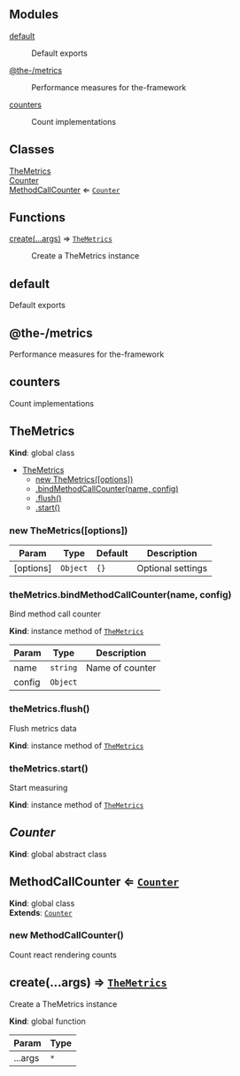 <!--- Code generated by @the-/script-doc. DO NOT EDIT. -->

## Modules

<dl>
<dt><a href="#module_default">default</a></dt>
<dd><p>Default exports</p>
</dd>
<dt><a href="#module_@the-/metrics">@the-/metrics</a></dt>
<dd><p>Performance measures for the-framework</p>
</dd>
<dt><a href="#module_counters">counters</a></dt>
<dd><p>Count implementations</p>
</dd>
</dl>

## Classes

<dl>
<dt><a href="#TheMetrics">TheMetrics</a></dt>
<dd></dd>
<dt><a href="#Counter">Counter</a></dt>
<dd></dd>
<dt><a href="#MethodCallCounter">MethodCallCounter</a> ⇐ <code><a href="#Counter">Counter</a></code></dt>
<dd></dd>
</dl>

## Functions

<dl>
<dt><a href="#create">create(...args)</a> ⇒ <code><a href="#TheMetrics">TheMetrics</a></code></dt>
<dd><p>Create a TheMetrics instance</p>
</dd>
</dl>

<a name="module_default"></a>

## default
Default exports

<a name="module_@the-/metrics"></a>

## @the-/metrics
Performance measures for the-framework

<a name="module_counters"></a>

## counters
Count implementations

<a name="TheMetrics"></a>

## TheMetrics
**Kind**: global class  

* [TheMetrics](#TheMetrics)
    * [new TheMetrics([options])](#new_TheMetrics_new)
    * [.bindMethodCallCounter(name, config)](#TheMetrics+bindMethodCallCounter)
    * [.flush()](#TheMetrics+flush)
    * [.start()](#TheMetrics+start)

<a name="new_TheMetrics_new"></a>

### new TheMetrics([options])

| Param | Type | Default | Description |
| --- | --- | --- | --- |
| [options] | <code>Object</code> | <code>{}</code> | Optional settings |

<a name="TheMetrics+bindMethodCallCounter"></a>

### theMetrics.bindMethodCallCounter(name, config)
Bind method call counter

**Kind**: instance method of [<code>TheMetrics</code>](#TheMetrics)  

| Param | Type | Description |
| --- | --- | --- |
| name | <code>string</code> | Name of counter |
| config | <code>Object</code> |  |

<a name="TheMetrics+flush"></a>

### theMetrics.flush()
Flush metrics data

**Kind**: instance method of [<code>TheMetrics</code>](#TheMetrics)  
<a name="TheMetrics+start"></a>

### theMetrics.start()
Start measuring

**Kind**: instance method of [<code>TheMetrics</code>](#TheMetrics)  
<a name="Counter"></a>

## *Counter*
**Kind**: global abstract class  
<a name="MethodCallCounter"></a>

## MethodCallCounter ⇐ [<code>Counter</code>](#Counter)
**Kind**: global class  
**Extends**: [<code>Counter</code>](#Counter)  
<a name="new_MethodCallCounter_new"></a>

### new MethodCallCounter()
Count react rendering counts

<a name="create"></a>

## create(...args) ⇒ [<code>TheMetrics</code>](#TheMetrics)
Create a TheMetrics instance

**Kind**: global function  

| Param | Type |
| --- | --- |
| ...args | <code>\*</code> | 

